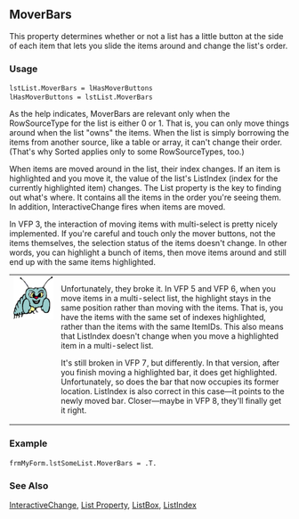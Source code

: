 ## MoverBars

This property determines whether or not a list has a little button at the side of each item that lets you slide the items around and change the list's order.

### Usage

```foxpro
lstList.MoverBars = lHasMoverButtons
lHasMoverButtons = lstList.MoverBars
```

As the help indicates, MoverBars are relevant only when the RowSourceType for the list is either 0 or 1. That is, you can only move things around when the list "owns" the items. When the list is simply borrowing the items from another source, like a table or array, it can't change their order. (That's why Sorted applies only to some RowSourceTypes, too.)

When items are moved around in the list, their index changes. If an item is highlighted and you move it, the value of the list's ListIndex (index for the currently highlighted item) changes. The List property is the key to finding out what's where. It contains all the items in the order you're seeing them. In addition, InteractiveChange fires when items are moved.

In VFP 3, the interaction of moving items with multi-select is pretty nicely implemented. If you're careful and touch only the mover buttons, not the items themselves, the selection status of the items doesn't change. In other words, you can highlight a bunch of items, then move items around and still end up with the same items highlighted. 

<table>
<tr>
  <td width="17%" valign="top">
<img width="95" height="78" src="bug.gif">
  </td>
  <td width="83%">
  <p>Unfortunately, they broke it. In VFP 5 and VFP 6, when you move items in a multi-select list, the highlight stays in the same position rather than moving with the items. That is, you have the items with the same set of indexes highlighted, rather than the items with the same ItemIDs. This also means that ListIndex doesn't change when you move a highlighted item in a multi-select list.</p>
  <p>It's still broken in VFP 7, but differently. In that version, after you finish moving a highlighted bar, it does get highlighted. Unfortunately, so does the bar that now occupies its former location. ListIndex is also correct in this case&mdash;it points to the newly moved bar. Closer&mdash;maybe in VFP 8, they'll finally get it right.</p>
  </td>
 </tr>
</table>

### Example

```foxpro
frmMyForm.lstSomeList.MoverBars = .T.
```
### See Also

[InteractiveChange](s4g370.md), [List Property](s4g556.md), [ListBox](s4g489.md), [ListIndex](s4g515.md)